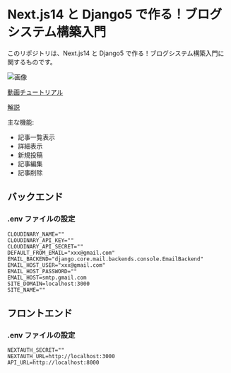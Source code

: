 # Next.js14 と Django5 で作る！ブログシステム構築入門

このリポジトリは、Next.js14 と Django5 で作る！ブログシステム構築入門に関するものです。

![画像](https://res.cloudinary.com/dhaciqd0v/image/upload/v1703134104/LINE/youtube_nmyakz.png)

[動画チュートリアル](https://youtu.be/TaF0M0eCt0A)

[解説](https://zenn.dev/hathle/books/next-drf-auth-blog-book)

主な機能:

- 記事一覧表示
- 詳細表示
- 新規投稿
- 記事編集
- 記事削除

## バックエンド

### .env ファイルの設定

```env
CLOUDINARY_NAME=""
CLOUDINARY_API_KEY=""
CLOUDINARY_API_SECRET=""
DEFAULT_FROM_EMAIL="xxx@gmail.com"
EMAIL_BACKEND="django.core.mail.backends.console.EmailBackend"
EMAIL_HOST_USER="xxx@gmail.com"
EMAIL_HOST_PASSWORD=""
EMAIL_HOST=smtp.gmail.com
SITE_DOMAIN=localhost:3000
SITE_NAME=""
```

## フロントエンド

### .env ファイルの設定

```env
NEXTAUTH_SECRET=""
NEXTAUTH_URL=http://localhost:3000
API_URL=http://localhost:8000
```
